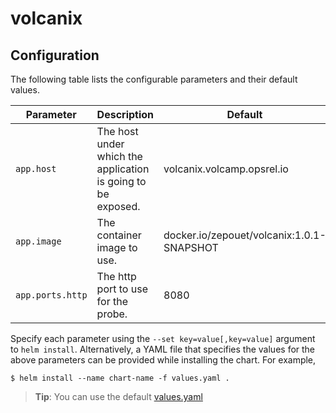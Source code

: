 # volcanix

## Configuration

The following table lists the configurable parameters and their default values.

| Parameter | Description | Default |
|  ---  |  ---  |  ---  |
| `app.host` | The host under which the application is going to be exposed. | volcanix.volcamp.opsrel.io |
| `app.image` | The container image to use. | docker.io/zepouet/volcanix:1.0.1-SNAPSHOT |
| `app.ports.http` | The http port to use for the probe. | 8080 |

Specify each parameter using the `--set key=value[,key=value]` argument to `helm install`.
Alternatively, a YAML file that specifies the values for the above parameters can be provided while installing the chart. For example,
```
$ helm install --name chart-name -f values.yaml .
```
> **Tip**: You can use the default [values.yaml](values.yaml)
